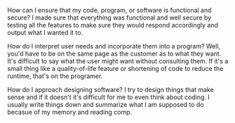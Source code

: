 How can I ensure that my code, program, or software is functional and secure?
I made sure that everything was functional and well secure by testing all the features to make sure they would respond accordingly and output what I wanted it to.

How do I interpret user needs and incorporate them into a program?
Well, you'd have to be on the same page as the customer as to what they want. It's difficult to say what the user might want without consulting them. 
If it's a small thing like a quality-of-life feature or shortening of code to reduce the runtime, that's on the programer.

How do I approach designing software?
I try to design things that make sense and if it doesn't it's difficult for me to even think about coding. I usually write things down and summarize what I am supposed
to do becasue of my memory and reading comp.
